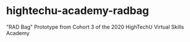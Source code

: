 # hightechu-academy-radbag
"RAD Bag" Prototype from Cohort 3 of the 2020 HighTechU Virtual Skills Academy
